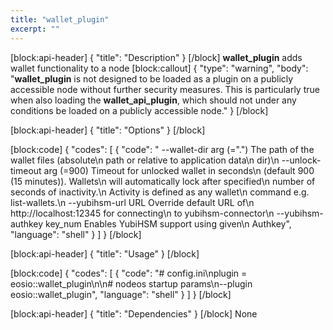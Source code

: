 ```yaml
---
title: "wallet_plugin"
excerpt: ""
---
```

[block:api-header]
{
  "title": "Description"
}
[/block]
**wallet_plugin** adds wallet functionality to a node
[block:callout]
{
  "type": "warning",
  "body": "**wallet_plugin** is not designed to be loaded as a plugin on a publicly accessible node without further security measures. This is particularly true when also loading the **wallet_api_plugin**, which should not under any conditions be loaded on a publicly accessible node."
}
[/block]

[block:api-header]
{
  "title": "Options"
}
[/block]

[block:code]
{
  "codes": [
    {
      "code": "  --wallet-dir arg (=\".\")               The path of the wallet files (absolute\n                                        path or relative to application data\n                                        dir)\n  --unlock-timeout arg (=900)           Timeout for unlocked wallet in seconds\n                                        (default 900 (15 minutes)). Wallets\n                                        will automatically lock after specified\n                                        number of seconds of inactivity.\n                                        Activity is defined as any wallet\n                                        command e.g. list-wallets.\n  --yubihsm-url URL                     Override default URL of\n                                        http://localhost:12345 for connecting\n                                        to yubihsm-connector\n  --yubihsm-authkey key_num             Enables YubiHSM support using given\n                                        Authkey",
      "language": "shell"
    }
  ]
}
[/block]

[block:api-header]
{
  "title": "Usage"
}
[/block]

[block:code]
{
  "codes": [
    {
      "code": "# config.ini\nplugin = eosio::wallet_plugin\n\n# nodeos startup params\n--plugin eosio::wallet_plugin",
      "language": "shell"
    }
  ]
}
[/block]

[block:api-header]
{
  "title": "Dependencies"
}
[/block]
None